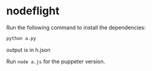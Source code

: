 # nodeflight
 

Run the following command to install the dependencies:

```python
python a.py
```
output is in h.json

Run ```node a.js``` for the puppeter version.
